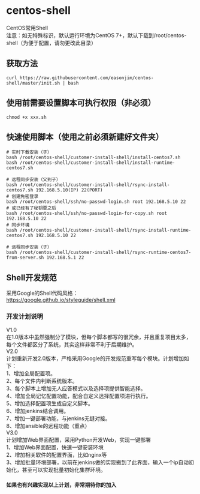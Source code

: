 # centos-shell
CentOS常用Shell  
注意：如无特殊标识，默认运行环境为CentOS 7+，默认下载到/root/centos-shell（为便于配置，请勿更改此目录）
## 获取方法
```shell
curl https://raw.githubusercontent.com/easonjim/centos-shell/master/init.sh | bash
```
## 使用前需要设置脚本可执行权限（非必须）
```shell
chmod +x xxx.sh
```
## 快速使用脚本（使用之前必须新建好文件夹）
```shell
# 实时下载安装（子）
bash /root/centos-shell/customer-install-shell/install-centos7.sh
bash /root/centos-shell/customer-install-shell/install-runtime-centos7.sh

# 远程同步安装（父到子）
bash /root/centos-shell/customer-install-shell/rsync-install-centos7.sh 192.168.5.10(IP) 22(PORT)
# 创建免密登录
bash /root/centos-shell/ssh/no-passwd-login.sh root 192.168.5.10 22
# 或已经有了秘钥要之后
bash /root/centos-shell/ssh/no-passwd-login-for-copy.sh root 192.168.5.10 22
# 同步环境
bash /root/centos-shell/customer-install-shell/rsync-install-runtime-centos7.sh 192.168.5.10 22

# 远程同步安装（子）
bash /root/centos-shell/customer-install-shell/rsync-runtime-centos7-from-server.sh 192.168.5.1 22
```
## Shell开发规范
采用Google的Shell代码风格：  
https://google.github.io/styleguide/shell.xml
### 开发计划说明
V1.0  
在1.0版本中虽然强制分了模块，但每个脚本都写的很冗余，并且重复项目太多，每个文件都区分了系统，其实这样非常不利于后期维护。  
V2.0  
计划重新开发2.0版本，严格采用Google的开发规范重写每个模块。计划增加如下：  
1、增加全局配置项。  
2、每个文件内判断系统版本。  
3、每个脚本上增加无人应答模式以及选择项提供智能选择。  
4、增加全局记忆配置功能，配合自定义选择配置项进行执行。  
5、增加选择配置项生成自定义脚本。  
6、增加jenkins结合调用。  
7、增加一键部署功能，与jenkins无缝对接。  
8、增加ansible的远程功能（重点）  
V3.0  
计划增加Web界面配置，采用Python开发Web，实现一键部署  
1、增加Web界面配置，快速一键安装环境  
2、增加相关软件的配置界面，比如nginx等  
3、增加批量环境部署，以前在jenkins做的实现搬到了此界面，输入一个ip自动初始化，甚至可以实现批量初始化集群环境。  
#### 如果也有兴趣实现以上计划，非常期待你的加入